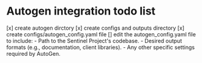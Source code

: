 # Autogen integration todo list

[x] create autogen dirctory
[x] create configs and outputs directory
[x] create configs/autogen_config.yaml file
[] edit the autogen_config.yaml file to include:
    - Path to the Sentinel Project's codebase.
    - Desired output formats (e.g., documentation, client libraries).
    - Any other specific settings required by AutoGen.